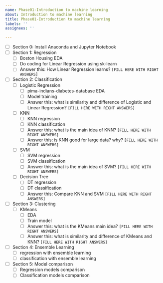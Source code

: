 ```yaml
---
name: Phase01-Introduction to machine learning
about: Introduction to machine learning
title: Phase01-Introduction to machine learning
labels: ''
assignees: ''

---
```


- [ ] Section 0: Install Anaconda and Jupyter Notebook
- [ ] Section 1: Regression
  - [ ]  Boston Housing  EDA
  - [ ] Do coding for Linear Regression using sk-learn
  - [ ] Answer this: How Linear Regression learns?
     `[FILL HERE WITH RIGHT ANSWERS]`
- [ ] Section 2: Classification
  - [ ] Logistic Regression
    - [ ] pima-indians-diabetes-database EDA
    - [ ] Model training
    - [ ] Answer this: what is similarity and difference of Logistic and Linear Regression?
     `[FILL HERE WITH RIGHT ANSWERS]`
  - [ ] KNN
    - [ ]  KNN regression
    - [ ] KNN classification
    - [ ] Answer this: what is the main idea of KNN?
     `[FILL HERE WITH RIGHT ANSWERS]`
    - [ ] Answer this: is KNN good for large data? why?
     `[FILL HERE WITH RIGHT ANSWERS]`
  - [ ] SVM
    - [ ] SVM regression
    - [ ] SVM classification
    - [ ] Answer this: what is the main idea of SVM?
     `[FILL HERE WITH RIGHT ANSWERS]`
  - [ ] Decision Tree
    - [ ] DT regression
    - [ ] DT classification
    - [ ] Answer this: Compare KNN and SVM
     `[FILL HERE WITH RIGHT ANSWERS]`

- [ ] Section 3: Clustering
  - [ ] KMeans
    - [ ] EDA
    - [ ] Train model
    - [ ] Answer this: what is the KMeans main idea?
     `[FILL HERE WITH RIGHT ANSWERS]`
    - [ ] Answer this: what is similarity and difference of KMeans and KNN?
    `[FILL HERE WITH RIGHT ANSWERS]`
- [ ] Section 4: Ensemble Learning
  - [ ] regression with ensemble learning
  - [ ] classification with ensemble learning
- [ ] Section 5: Model comparison
  - [ ] Regression models comparison 
  - [ ] Classification models comparison
